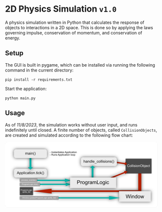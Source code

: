 # 2D Physics Simulation `v1.0`

A physics simulation written in Python that calculates the response of objects to interactions in a 2D space. This is done so by applying the laws governing impulse, conservation of momentum, and conservation of energy.

## Setup

The GUI is built in pygame, which can be installed via running the following command in the current directory: 

    pip install -r requirements.txt

Start the application:

    python main.py

## Usage

As of *11/8/2023*, the simulation works without user input, and runs indefinitely until closed. A finite number of objects, called `CollisionObjects`, are created and simulated according to the following flow chart:

![image][flowchart_img]








[flowchart_img]: docs/documentation/flowchart.png